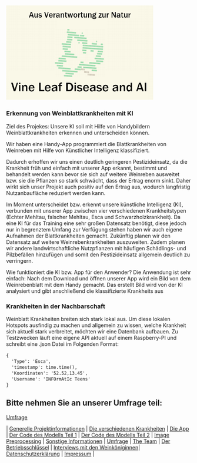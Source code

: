 <img src="./newQualityLogo.png" width="400" height=auto>
<p style="background-image: url('https://github.com/MatheLi/VineLeafDiseaseAndAI/blob/321ab4487201b683f11fba4cf25b5eef90e37ce5/Background%20(2).jpg');"></p>

### Erkennung von Weinblattkrankheiten mit KI

Ziel des Projekes: Unsere KI soll mit Hilfe von Handybildern Weinblattkrankheiten erkennen und unterscheiden können.

Wir haben eine Handy-App programmiert die Blattkrankheiten von Weinreben mit Hilfe von Künstlicher Intelligenz klassifiziert.

Dadurch erhoffen wir uns einen deutlich geringeren Pestizideinsatz, da die Krankheit früh und einfach mit unserer App erkannt, bestimmt und behandelt werden kann bevor sie sich auf weitere Weinreben ausweitet bzw. sie die Pflanzen so stark schwächt, dass der Ertrag enorm sinkt. Daher wirkt sich unser Projekt auch positiv auf den Ertrag aus, wodurch langfristig Nutzanbaufläche reduziert werden kann.

Im Moment unterscheidet bzw. erkennt unsere künstliche Intelligenz (KI), verbunden mit unserer App zwischen vier verschiedenen Krankheitstypen (Echter Mehltau, falscher Mehltau, Esca und Schwarzholzkrankheit). Da eine KI für das Training eine sehr großen Datensatz benötigt, diese jedoch nur in begrenztem Umfang zur Verfügung stehen haben wir auch eigene Aufnahmen der Blattkrankheiten gemacht. Zukünftig planen wir den Datensatz auf weitere Weinrebenkrankheiten auszuweiten. Zudem planen wir andere landwirtschaftliche Nutzpflanzen mit häufigen Schädlings- und Pilzbefällen hinzufügen und somit den Pestizideinsatz allgemein deutlich zu verringern.

Wie funktioniert die KI bzw. App für den Anwender? Die Anwendung ist sehr einfach: Nach dem Download und öffnen unserer App wird ein Bild von dem Weinrebenblatt mit dem Handy gemacht. Das erstellt Bild wird von der KI analysiert und gibt anschließend die klassifizierte Krankheits aus


### Krankheiten in der Nachbarschaft 
Weinblatt Krankheiten breiten sich stark lokal aus. Um diese lokalen Hotspots ausfindig zu machen und allgemein zu wissen, welche Krankheit sich aktuell stark verbreitet, möchten wir eine Datenbank aufbauen.
Zu Testzwecken läuft eine eigene API aktuell auf einem Raspberry-PI und schreibt eine .json Datei im Folgenden Format:

```
{
  'Type': 'Esca',
  'timestamp': time.time(),
  'Koordinaten': '52.52,13.45', 
  'Username': 'INFOrmAtIc Teens'
}
```

## Bitte nehmen Sie an unserer Umfrage teil:

[Umfrage](https://survey123.arcgis.com/share/ee39c39ed1c04be8a95455205bf60710) 

| [Generelle Projektinformationen](https://matheli.github.io/VineLeafDiseaseAndAI/) | [Die verschiedenen Krankheiten](https://matheli.github.io/VineLeafDiseaseAndAI/Different-diseases) | [Die App](https://matheli.github.io/VineLeafDiseaseAndAI/App) | [Der Code des Modells Teil 1](https://matheli.github.io/VineLeafDiseaseAndAI/Code) | [Der Code des Modells Teil 2](https://matheli.github.io/VineLeafDiseaseAndAI/Code2) | [Image Preprocessing](https://matheli.github.io/VineLeafDiseaseAndAI/ImagePreprocessing) | [Sonstige Informationen](https://matheli.github.io/VineLeafDiseaseAndAI/Sonstiges) | [Umfrage](https://matheli.github.io/VineLeafDiseaseAndAI/Survey) | [The Team](https://matheli.github.io/VineLeafDiseaseAndAI/Team) | [Der Betriebsschlüssel](https://matheli.github.io/VineLeafDiseaseAndAI/Betriebsschl%C3%BCssel) | [Interviews mit den Weinköniginnen](https://matheli.github.io/VineLeafDiseaseAndAI/Interviews)| [Datenschutzerklärung](https://matheli.github.io/VineLeafDiseaseAndAI/Datenschutzerklärung) | [Impressum](https://matheli.github.io/VineLeafDiseaseAndAI/Impressum) |
